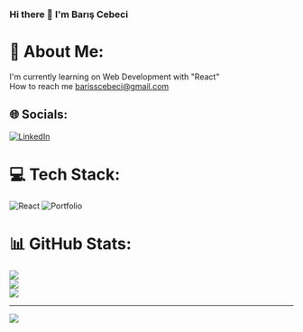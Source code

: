 ### Hi there 👋 I'm Barış Cebeci

# 💫 About Me:
I'm currently learning on Web Development with "React"<br>How to reach me barisscebeci@gmail.com


## 🌐 Socials:
[![LinkedIn](https://img.shields.io/badge/LinkedIn-%230077B5.svg?logo=linkedin&logoColor=white)](https://linkedin.com/in/barisscebeci) 

# 💻 Tech Stack:
![React](https://img.shields.io/badge/react-%2320232a.svg?style=for-the-badge&logo=react&logoColor=%2361DAFB) ![Portfolio](https://img.shields.io/badge/Portfolio-%23000000.svg?style=for-the-badge&logo=firefox&logoColor=#FF7139)
# 📊 GitHub Stats:
![](https://github-readme-stats.vercel.app/api?username=barisscebeci&theme=radical&hide_border=true&include_all_commits=false&count_private=false)<br/>
![](https://github-readme-streak-stats.herokuapp.com/?user=barisscebeci&theme=radical&hide_border=true)<br/>
![](https://github-readme-stats.vercel.app/api/top-langs/?username=barisscebeci&theme=radical&hide_border=true&include_all_commits=false&count_private=false&layout=compact)

---
[![](https://visitcount.itsvg.in/api?id=barisscebeci&icon=0&color=0)](https://visitcount.itsvg.in)

<!-- Proudly created with GPRM ( https://gprm.itsvg.in ) -->
